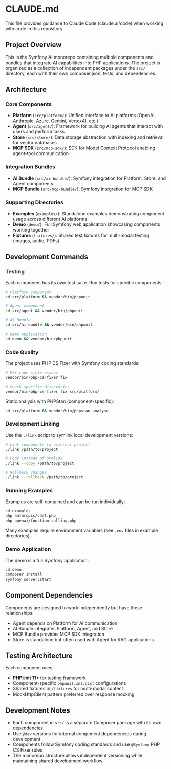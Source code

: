 # CLAUDE.md

This file provides guidance to Claude Code (claude.ai/code) when working with code in this repository.

## Project Overview

This is the Symfony AI monorepo containing multiple components and bundles that integrate AI capabilities into PHP applications. The project is organized as a collection of independent packages under the `src/` directory, each with their own composer.json, tests, and dependencies.

## Architecture

### Core Components
- **Platform** (`src/platform/`): Unified interface to AI platforms (OpenAI, Anthropic, Azure, Gemini, VertexAI, etc.)
- **Agent** (`src/agent/`): Framework for building AI agents that interact with users and perform tasks
- **Store** (`src/store/`): Data storage abstraction with indexing and retrieval for vector databases
- **MCP SDK** (`src/mcp-sdk/`): SDK for Model Context Protocol enabling agent-tool communication

### Integration Bundles
- **AI Bundle** (`src/ai-bundle/`): Symfony integration for Platform, Store, and Agent components
- **MCP Bundle** (`src/mcp-bundle/`): Symfony integration for MCP SDK

### Supporting Directories
- **Examples** (`examples/`): Standalone examples demonstrating component usage across different AI platforms
- **Demo** (`demo/`): Full Symfony web application showcasing components working together
- **Fixtures** (`fixtures/`): Shared test fixtures for multi-modal testing (images, audio, PDFs)

## Development Commands

### Testing
Each component has its own test suite. Run tests for specific components:
```bash
# Platform component
cd src/platform && vendor/bin/phpunit

# Agent component  
cd src/agent && vendor/bin/phpunit

# AI Bundle
cd src/ai-bundle && vendor/bin/phpunit

# Demo application
cd demo && vendor/bin/phpunit
```

### Code Quality
The project uses PHP CS Fixer with Symfony coding standards:
```bash
# Fix code style issues
vendor/bin/php-cs-fixer fix

# Check specific directories
vendor/bin/php-cs-fixer fix src/platform/
```

Static analysis with PHPStan (component-specific):
```bash
cd src/platform && vendor/bin/phpstan analyse
```

### Development Linking
Use the `./link` script to symlink local development versions:
```bash
# Link components to external project
./link /path/to/project

# Copy instead of symlink
./link --copy /path/to/project

# Rollback changes
./link --rollback /path/to/project
```

### Running Examples
Examples are self-contained and can be run individually:
```bash
cd examples
php anthropic/chat.php
php openai/function-calling.php
```

Many examples require environment variables (see `.env` files in example directories).

### Demo Application
The demo is a full Symfony application:
```bash
cd demo
composer install
symfony server:start
```

## Component Dependencies

Components are designed to work independently but have these relationships:
- Agent depends on Platform for AI communication
- AI Bundle integrates Platform, Agent, and Store
- MCP Bundle provides MCP SDK integration
- Store is standalone but often used with Agent for RAG applications

## Testing Architecture

Each component uses:
- **PHPUnit 11+** for testing framework
- Component-specific `phpunit.xml.dist` configurations
- Shared fixtures in `/fixtures` for multi-modal content
- MockHttpClient pattern preferred over response mocking

## Development Notes

- Each component in `src/` is a separate Composer package with its own dependencies
- Use `@dev` versions for internal component dependencies during development
- Components follow Symfony coding standards and use `@Symfony` PHP CS Fixer rules
- The monorepo structure allows independent versioning while maintaining shared development workflow